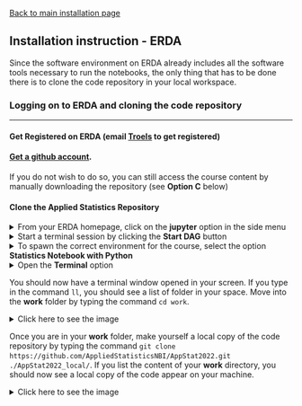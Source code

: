 [Back to main installation page](README.md)

## Installation instruction - ERDA

Since the software environment on ERDA already includes all the software tools necessary to run the notebooks, the only thing that has to be done there is to clone the code repository in your local workspace.


### Logging on to ERDA and cloning the code repository
---

#### Get Registered on ERDA (email [Troels](mailto:petersen@nbi.dk) to get registered)

#### [Get a github account](https://github.com/). 

If you do not wish to do so, you can still access the course content by manually downloading the repository (see __Option C__ below)

#### Clone the Applied Statistics Repository


<details><summary>From your ERDA homepage, click on the <b>jupyter</b> option in the side menu</summary>
<img src="/images/ERDA_step1.png"
	title="ERDA main menu"/>
</details>


<details><summary>Start a terminal session by clicking the <b>Start DAG</b> button</summary>
<img src="/images/ERDA_step2.png"
	title="ERDA main menu"/>
</details>



<details><summary>To spawn the correct environment for the course, select the option <b>Statistics Notebook with Python</b> </summary>
<img src="/images/ERDA_step3.png"
	title="ERDA main menu"/>
</details>



<details><summary>Open the <b>Terminal</b> option </summary>
<img src="/images/ERDA_step4.png"
	title="ERDA main menu"/>
</details>


You should now have a terminal window opened in your screen. If you type in the command `ll`, you should see a list of folder in your space. Move into the __work__ folder by typing the command `cd work`.

<details><summary>Click here to see the image</summary>
<img src="/images/ERDA_step5.png"
	title="ERDA main menu"/>
</details>


Once you are in your __work__ folder, make yourself a local copy of the code repository by typing the command `git clone https://github.com/AppliedStatisticsNBI/AppStat2022.git ./AppStat2022_local/`. If you list the content of your __work__ directory, you should now see a local copy of the code appear on your machine.

<details><summary>Click here to see the image</summary>
<img src="/images/ERDA_step6.png"
	title="ERDA main menu"/>
</details>
